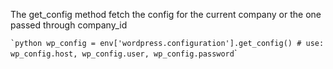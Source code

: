 The get_config method fetch the config for the current company or the
one passed through company_id

`` `python wp_config = env['wordpress.configuration'].get_config() # use: wp_config.host, wp_config.user, wp_config.password ``\`
